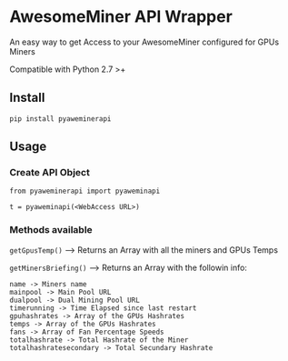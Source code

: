 # AwesomeMiner API Wrapper

An easy way to get Access to your AwesomeMiner configured for GPUs Miners

Compatible with Python 2.7 >+

## Install

`pip install pyaweminerapi`

## Usage

### Create API Object

`from pyaweminerapi import pyaweminapi`

`t = pyaweminapi(<WebAccess URL>)`

### Methods available
`getGpusTemp()` --> Returns an Array with all the miners and GPUs Temps

`getMinersBriefing()` --> Returns an Array with the followin info:

    name -> Miners name
    mainpool -> Main Pool URL
    dualpool -> Dual Mining Pool URL
    timerunning -> Time Elapsed since last restart
    gpuhashrates -> Array of the GPUs Hashrates
    temps -> Array of the GPUs Hashrates
    fans -> Array of Fan Percentage Speeds
    totalhashrate -> Total Hashrate of the Miner
    totalhashratesecondary -> Total Secundary Hashrate
    
    

